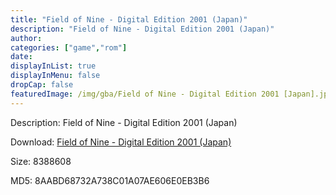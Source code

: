```yaml
---
title: "Field of Nine - Digital Edition 2001 (Japan)"
description: "Field of Nine - Digital Edition 2001 (Japan)"
author: 
categories: ["game","rom"]
date: 
displayInList: true
displayInMenu: false
dropCap: false
featuredImage: /img/gba/Field of Nine - Digital Edition 2001 [Japan].jpg
---
```


Description: Field of Nine - Digital Edition 2001 (Japan)

Download: <a style="text-decoration:underline;" href="https://mega.nz/#!jHBU3I4L!EwZtCEdGGz0FtSqoyP3MZxwy_5Ios0Ns9c7iX44-ddY" target = "_blank" rel = "nofollow" > Field of Nine - Digital Edition 2001 (Japan)</a>

Size: 8388608

MD5: 8AABD68732A738C01A07AE606E0EB3B6

